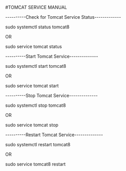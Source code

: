 #TOMCAT SERVICE MANUAL



----------Check for Tomcat Service Status-------------

sudo systemctl status tomcat8

OR

sudo service tomcat status

----------Start Tomcat Service--------------

sudo systemctl start tomcat8

OR

sudo service tomcat start


----------Stop Tomcat Service--------------

sudo systemctl stop tomcat8

OR

sudo service tomcat stop



----------Restart Tomcat Service--------------

sudo systemctl restart tomcat8

OR

sudo service tomcat8 restart




